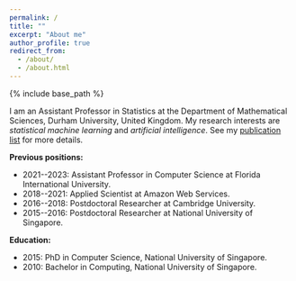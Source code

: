 ```yaml
---
permalink: /
title: ""
excerpt: "About me"
author_profile: true
redirect_from: 
  - /about/
  - /about.html
---
```


{% include base_path %}

I am an Assistant Professor in Statistics at the Department of Mathematical Sciences, Durham University, United Kingdom. My research interests are *statistical machine learning* and *artificial intelligence*. See my [publication list](https://nvcuong.github.io/publications/) for more details.

**Previous positions:** 
- 2021--2023: Assistant Professor in Computer Science at Florida International University.
- 2018--2021: Applied Scientist at Amazon Web Services.
- 2016--2018: Postdoctoral Researcher at Cambridge University.
- 2015--2016: Postdoctoral Researcher at National University of Singapore.

**Education:**
- 2015: PhD in Computer Science, National University of Singapore.
- 2010: Bachelor in Computing, National University of Singapore.


